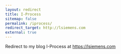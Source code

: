 ```yaml
---
layout: redirect
title: I-Process
sitemap: false
permalink: /iprocess/
redirect_target: http://lsiemens.com
external: true
---
```


Redirect to my blog I-Process at https://lsiemens.com

